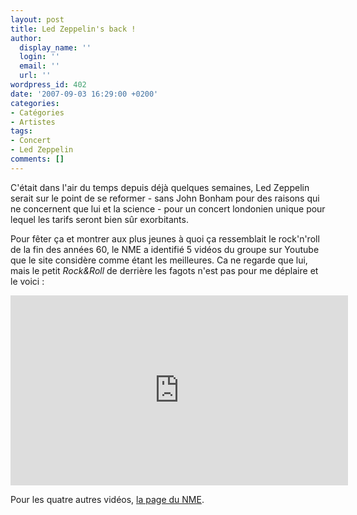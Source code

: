 ```yaml
---
layout: post
title: Led Zeppelin's back !
author:
  display_name: ''
  login: ''
  email: ''
  url: ''
wordpress_id: 402
date: '2007-09-03 16:29:00 +0200'
categories:
- Catégories
- Artistes
tags:
- Concert
- Led Zeppelin
comments: []
---
```

C'était dans l'air du temps depuis déjà quelques semaines, Led Zeppelin serait sur le point de se reformer - sans John Bonham pour des raisons qui ne concernent que lui et la science - pour un concert londonien unique pour lequel les tarifs seront bien sûr exorbitants.

Pour fêter ça et montrer aux plus jeunes à quoi ça ressemblait le rock'n'roll de la fin des années 60, le NME a identifié 5 vidéos du groupe sur Youtube que le site considère comme étant les meilleures. Ca ne regarde que lui, mais le petit *Rock&Roll* de derrière les fagots n'est pas pour me déplaire et le voici :

<iframe width="540" height="304" src="http://www.youtube.com/embed/FfgjJhh3U3A" frameborder="0" allowfullscreen></iframe>

Pour les quatre autres vidéos, <a href="http://www.nme.com/blog/index.php?blog=10&title=led_zeppelin_top_5_youtube_moments&more=1&c=1&tb=1&pb=1">la  page du NME</a>.
